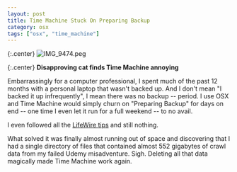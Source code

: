 ```yaml
---
layout: post
title: Time Machine Stuck On Preparing Backup
category: osx
tags: ["osx", "time_machine"]
---
```

{:.center}
![IMG_9474.peg](/blog/assets/IMG_9474.jpeg)

{:.center}
**Disapproving cat finds Time Machine annoying**

Embarrassingly for a computer professional, I spent much of the past 12 months with a personal laptop that wasn't backed up.  And I don't mean "I backed it up infrequently", I mean there was no backup -- period.  I use OSX and Time Machine would simply churn on "Preparing Backup" for days on end -- one time I even let it run for a full weekend -- to no avail.

I even followed all the [LifeWire tips](https://www.lifewire.com/troubleshoot-time-machine-stuck-on-preparing-backup-2259980) and still nothing.  

What solved it was finally almost running out of space and discovering that I had a single directory of files that contained almost 552 gigabytes of crawl data from my failed Udemy misadventure.  Sigh.  Deleting all that data magically made Time Machine work again.  


